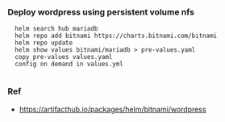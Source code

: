 ### Deploy wordpress using persistent volume nfs
```console
  helm search hub mariadb
  helm repo add bitnami https://charts.bitnami.com/bitnami
  helm repo update
  helm show values bitnami/mariadb > pre-values.yaml
  copy pre-values values.yaml  
  config on demand in values.yml
  
```
### Ref
- https://artifacthub.io/packages/helm/bitnami/wordpress